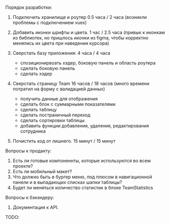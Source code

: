 Порядок разработки:
1. Подключить хранилище и роутер 0.5 часа / 2 часа (возникли проблемы с подключением vuex)

2. Добавить иконки шрифты и цвета. 1 час / 2.5 часа (привык к иконкам из библиотек, но пришлось иконки из figma, чтобы корректно менялись их цвета при наведении курсора)
   
3. Сверстать базу приложения: 4 часа / 4 часа
   - спозиционирвоать хэдер, боковую панель и область роутера
   - сделать боковую панель
   - сделать хэдер
  
4. Сверстать страницу Team 16 часов / 18 часов (много времени потратил на форму с валидацией данных)
   - получить данные для отображения
   - сделать блок с суммарными показателями
   - сделать таблицу
   - сделать постраничный переход
   - сделать сортировки таблицы
   - добавить функции добавления, удаления, редактирования сотрудника

5. Почистить код от лишнего.  15 минут / 15 минут

Вопросы к продакту:
1. Есть ли готовые компоненнты, которые используются во всем проекте?
2. Есть ли мобильный макет?
3. Что должно быть в бургер меню, под плюсом в навигационной панели и в выпадающих списках шапки таблицы?
4. Будет ли меняться количество статистик в блоке TeamStatistics

Вопросы к бэкэндеру:
1. Документация к API.
  


TODO:





   

